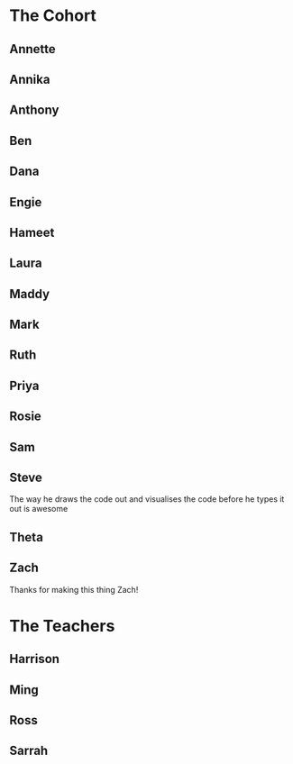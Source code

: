 <!-- TITLE: Our Cohort -->
<!-- SUBTITLE: Nice Things Noticed and other important Points about Each Other -->

# The Cohort
## Annette
## Annika
## Anthony
## Ben
## Dana
## Engie
## Hameet
## Laura
## Maddy
## Mark
## Ruth
## Priya
## Rosie
## Sam
## Steve
The way he draws the code out and visualises the code before he types it out is awesome
## Theta
## Zach
Thanks for making this thing Zach! <anonymous turtle>

# The Teachers
## Harrison
## Ming
## Ross
## Sarrah
